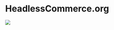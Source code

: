 # HeadlessCommerce.org


[![](https://chec.github.io/headlesscommerce.org/src/images/HeadlessCommerceHomeScreen.png)](https://headlesscommerce.org/)
